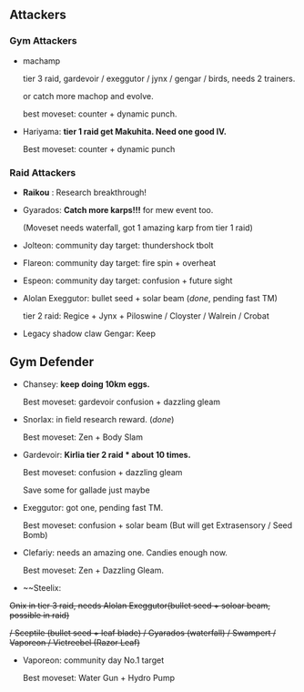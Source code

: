 ## Attackers

### Gym Attackers

* machamp

  tier 3 raid,  gardevoir / exeggutor / jynx / gengar / birds, needs 2 trainers.
  
  or catch more machop and evolve.
  
  best moveset: counter + dynamic punch.

* Hariyama: **tier 1 raid get Makuhita. Need one good IV.**

  Best moveset: counter + dynamic punch

### Raid Attackers

* **Raikou** : Research breakthrough!

* Gyarados: **Catch more karps!!!** for mew event too. 
  
  (Moveset needs waterfall, got 1 amazing karp from tier 1 raid)

* Jolteon: community day target: thundershock tbolt
 
* Flareon: community day target: fire spin + overheat

* Espeon: community day target: confusion + future sight

* Alolan Exeggutor: bullet seed + solar beam (*done*, pending fast TM)

  tier 2 raid: Regice + Jynx + Piloswine / Cloyster / Walrein / Crobat

* Legacy shadow claw Gengar: Keep


## Gym Defender

* Chansey: **keep doing 10km eggs.**
  
  Best moveset: gardevoir confusion + dazzling gleam

* Snorlax: in field research reward. (*done*)

  Best moveset: Zen + Body Slam

* Gardevoir: **Kirlia tier 2 raid * about 10 times.**

  Best moveset: confusion + dazzling gleam
  
  Save some for gallade just maybe
  
* Exeggutor: got one, pending fast TM.

  Best moveset: confusion + solar beam (But will get Extrasensory / Seed Bomb)
  
* Clefariy: needs an amazing one. Candies enough now.

  Best moveset: Zen + Dazzling Gleam.

* ~~Steelix:

 ~~Onix in tier 3 raid, needs Alolan Exeggutor(bullet seed + soloar beam, possible in raid)~~

  ~~/ Sceptile (bullet seed + leaf blade) / Gyarados (waterfall) / Swampert / Vaporeon / Victreebel (Razor Leaf)~~

* Vaporeon: community day No.1 target
  
  Best moveset: Water Gun + Hydro Pump

